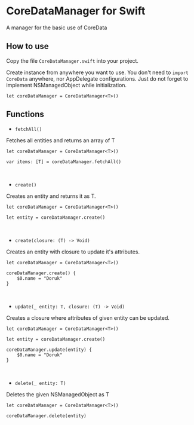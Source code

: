 # CoreDataManager for Swift

A manager for the basic use of CoreData 

How to use
------------

Copy the file `CoreDataManager.swift` into your project.

Create instance from anywhere you want to use. You don't need to `import CoreData` anywhere, nor AppDelegate configurations. Just do not forget to implement NSManagedObject while initialization.

    let coreDataManager = CoreDataManager<T>()

Functions
------------

- `fetchAll()`

Fetches all entities and returns an array of T

    let coreDataManager = CoreDataManager<T>()
    
    var items: [T] = coreDataManager.fetchAll()
    
<br />

- `create()`

Creates an entity and returns it as T.

    let coreDataManager = CoreDataManager<T>()
    
    let entity = coreDataManager.create()
    
<br />
        
- `create(closure: (T) -> Void)`

Creates an entity with closure to update it's attributes.

    let coreDataManager = CoreDataManager<T>()
    
    coreDataManager.create() { 
        $0.name = "Doruk"
    }

<br />

- `update(_ entity: T, closure: (T) -> Void)`

Creates a closure where attributes of given entity can be updated.

    let coreDataManager = CoreDataManager<T>()

    let entity = coreDataManager.create()
    
    coreDataManager.update(entity) { 
        $0.name = "Doruk"
    }
    
<br />

- `delete(_ entity: T)`

Deletes the given NSManagedObject as T

    let coreDataManager = CoreDataManager<T>()  
 
    coreDataManager.delete(entity)
        
